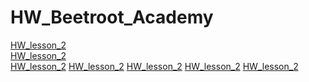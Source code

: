 # HW_Beetroot_Academy
[HW_lesson_2](https://github.com/KrokhaVolpe/HW_Beetroot_Academy/tree/main/HW_lesson_2)<br/>
[HW_lesson_2](https://github.com/KrokhaVolpe/HW_Beetroot_Academy/tree/main/HW_lesson_3)<br/>
[HW_lesson_2](https://www.google.com)
[HW_lesson_2](https://www.google.com)
[HW_lesson_2](https://www.google.com)
[HW_lesson_2](https://www.google.com)
[HW_lesson_2](https://www.google.com)
